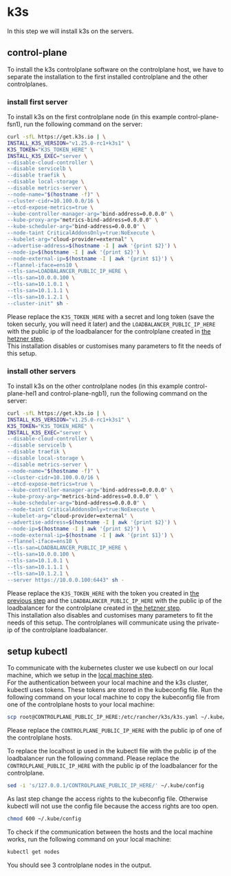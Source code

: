 # k3s
In this step we will install k3s on the servers.

## control-plane
To install the k3s controlplane software on the controlplane host, we have to separate the installation to the first installed controlplane and the other controlplanes.

### install first server
To install k3s on the first controlplane node (in this example control-plane-fsn1), run the following command on the server:
```bash
curl -sfL https://get.k3s.io | \
INSTALL_K3S_VERSION="v1.25.0-rc1+k3s1" \
K3S_TOKEN="K3S_TOKEN_HERE" \
INSTALL_K3S_EXEC="server \
--disable-cloud-controller \
--disable servicelb \
--disable traefik \
--disable local-storage \
--disable metrics-server \
--node-name="$(hostname -f)" \
--cluster-cidr=10.100.0.0/16 \
--etcd-expose-metrics=true \
--kube-controller-manager-arg="bind-address=0.0.0.0" \
--kube-proxy-arg="metrics-bind-address=0.0.0.0" \
--kube-scheduler-arg="bind-address=0.0.0.0" \
--node-taint CriticalAddonsOnly=true:NoExecute \
--kubelet-arg="cloud-provider=external" \
--advertise-address=$(hostname -I | awk '{print $2}') \
--node-ip=$(hostname -I | awk '{print $2}') \
--node-external-ip=$(hostname -I | awk '{print $1}') \
--flannel-iface=ens10 \
--tls-san=LOADBALANCER_PUBLIC_IP_HERE \
--tls-san=10.0.0.100 \
--tls-san=10.1.0.1 \
--tls-san=10.1.1.1 \
--tls-san=10.1.2.1 \
--cluster-init" sh -
```
Please replace the `K3S_TOKEN_HERE` with a secret and long token (save the token securly, you will need it later) and the `LOADBALANCER_PUBLIC_IP_HERE` with the public ip of the loadbalancer for the controlplane created in [the hetzner step](../hetzner/#create-load-balancers).  
This installation disables or customises many parameters to fit the needs of this setup.

### install other servers
To install k3s on the other controlplane nodes (in this example control-plane-hel1 and control-plane-ngb1), run the following command on the server:
```bash
curl -sfL https://get.k3s.io | \
INSTALL_K3S_VERSION="v1.25.0-rc1+k3s1" \
K3S_TOKEN="K3S_TOKEN_HERE" \
INSTALL_K3S_EXEC="server \
--disable-cloud-controller \
--disable servicelb \
--disable traefik \
--disable local-storage \
--disable metrics-server \
--node-name="$(hostname -f)" \
--cluster-cidr=10.100.0.0/16 \
--etcd-expose-metrics=true \
--kube-controller-manager-arg="bind-address=0.0.0.0" \
--kube-proxy-arg="metrics-bind-address=0.0.0.0" \
--kube-scheduler-arg="bind-address=0.0.0.0" \
--node-taint CriticalAddonsOnly=true:NoExecute \
--kubelet-arg="cloud-provider=external" \
--advertise-address=$(hostname -I | awk '{print $2}') \
--node-ip=$(hostname -I | awk '{print $2}') \
--node-external-ip=$(hostname -I | awk '{print $1}') \
--flannel-iface=ens10 \
--tls-san=LOADBALANCER_PUBLIC_IP_HERE \
--tls-san=10.0.0.100 \
--tls-san=10.1.0.1 \
--tls-san=10.1.1.1 \
--tls-san=10.1.2.1 \
--server https://10.0.0.100:6443" sh -
```
Please replace the `K3S_TOKEN_HERE` with the token you created in [the previous step](#install-first-server) and the `LOADBALANCER_PUBLIC_IP_HERE` with the public ip of the loadbalancer for the controlplane created in [the hetzner step](../hetzner/#create-load-balancers).  
This installation also disables and customises many parameters to fit the needs of this setup. The controlplanes will communicate using the private-ip of the controlplane loadbalancer. 

## setup kubectl
To communicate with the kubernetes cluster we use kubectl on our local machine, which we setup in the [local machine step](../../prerequisites/local-machine/#kubectl).  
For the authentication between your local machine and the k3s cluster, kubectl uses tokens. These tokens are stored in the kubeconfig file. 
Run the following command on your local machine to copy the kubeconfig file from one of the controlplane hosts to your local machine:
```bash
scp root@CONTROLPLANE_PUBLIC_IP_HERE:/etc/rancher/k3s/k3s.yaml ~/.kube/config
```
Please replace the `CONTROLPLANE_PUBLIC_IP_HERE` with the public ip of one of the controlplane hosts.

To replace the localhost ip used in the kubectl file with the public ip of the loadbalancer run the following command. Please replace the `CONTROLPLANE_PUBLIC_IP_HERE` with the public ip of the loadbalancer for the controlplane.
```bash
sed -i 's/127.0.0.1/CONTROLPLANE_PUBLIC_IP_HERE/' ~/.kube/config
```

As last step change the access rights to the kubeconfig file. Otherwise kubectl will not use the config file because the access rights are too open. 
```bash
chmod 600 ~/.kube/config
```

To check if the communication between the hosts and the local machine works, run the following command on your local machine:
```bash
kubectl get nodes
```
You should see 3 controlplane nodes in the output. 